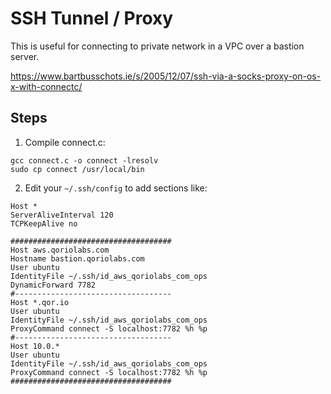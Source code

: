 SSH Tunnel / Proxy
==================

This is useful for connecting to private network in a VPC over a bastion server.

https://www.bartbusschots.ie/s/2005/12/07/ssh-via-a-socks-proxy-on-os-x-with-connectc/

Steps
-----

1. Compile connect.c:
```
gcc connect.c -o connect -lresolv
sudo cp connect /usr/local/bin
```

2. Edit your `~/.ssh/config` to add sections like:

```
Host *
ServerAliveInterval 120
TCPKeepAlive no 

####################################
Host aws.qoriolabs.com
Hostname bastion.qoriolabs.com
User ubuntu
IdentityFile ~/.ssh/id_aws_qoriolabs_com_ops
DynamicForward 7782
#-----------------------------------
Host *.qor.io
User ubuntu
IdentityFile ~/.ssh/id_aws_qoriolabs_com_ops
ProxyCommand connect -S localhost:7782 %h %p
#-----------------------------------
Host 10.0.*
User ubuntu
IdentityFile ~/.ssh/id_aws_qoriolabs_com_ops
ProxyCommand connect -S localhost:7782 %h %p
####################################
```



